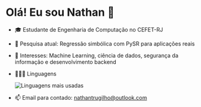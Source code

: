 # Olá! Eu sou Nathan 👋

- 🎓 Estudante de Engenharia de Computação no CEFET-RJ  
- 🧠 Pesquisa atual: Regressão simbólica com PySR para aplicações reais
- 📌 Interesses: Machine Learning, ciência de dados, segurança da informação e desenvolvimento backend  
- 👨🏻‍💻 Linguagens
  
     ![Linguagens mais usadas](https://github-readme-stats.vercel.app/api/top-langs/?username=NathanTrugilho&layout=compact&theme=radical)

- 📫 Email para contado: nathantrugilho@outlook.com

